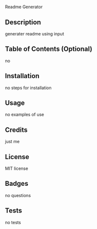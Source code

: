 # <Your-Project-Title>
Readme Generator

## Description

generater readme using input

## Table of Contents (Optional)

no

## Installation

no steps for installation

## Usage

no examples of use

## Credits

just me

## License

MIT license

## Badges

no questions

## Tests
no tests 